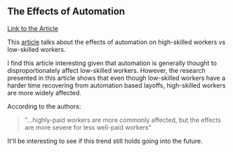 
## The Effects of Automation

[Link to the Article](https://hbr.org/2019/02/research-automation-affects-high-skill-workers-more-often-but-low-skill-workers-more-deeply)

This [article](https://hbr.org/2019/02/research-automation-affects-high-skill-workers-more-often-but-low-skill-workers-more-deeply) talks about the effects of automation on high-skilled workers vs low-skilled workers. 

I find this article interesting given that automation is generally thought to disproportionately affect low-skilled workers. However, the research presented in this article shows that even though low-skilled workers have a harder time recovering from automation based layoffs, high-skilled workers are more widely affected.

According to the authors:

>"...highly-paid workers are more commonly affected, but the effects are more severe for less well-paid workers"

It'll be interesting to see if this trend still holds going into the future.
